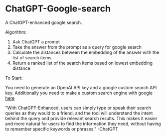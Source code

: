 # ChatGPT-Google-search
A ChatGPT-enhanced google search. 


Algorithm:
1. Ask ChatGPT a prompt 
2. Take the answer from the prompt as a query for google search
3. Calculate the distances between the embedding of the answer with the list of search items
4. Return a ranked list of the search items based on lowest embedding distance


To Start:

You need to generate an OpenAI API key and a google custom search API key. Additionally you need to make a custom search engine with google [here](https://programmablesearchengine.google.com/about/)

"With ChatGPT-Enhanced, users can simply type or speak their search queries as they would to a friend, and the tool will understand the intent behind the query and provide relevant search results. This makes it easier and more natural for users to find the information they need, without having to remember specific keywords or phrases." -ChatGPT
